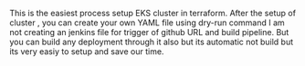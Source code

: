 This is the easiest process setup EKS cluster in terraform.
After the setup of cluster , you can create your own YAML file using dry-run command
I am not creating an jenkins file for trigger of github URL and build pipeline.
But you can build any deployment through it also but its automatic not build  but its very easiy to setup and save our time.
